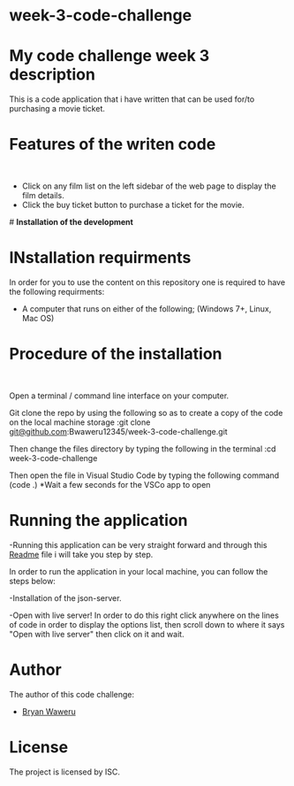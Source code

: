 # week-3-code-challenge


# My code challenge week 3 description

​This is a code application that i have written that can be used for/to purchasing a movie ticket.

# Features of the writen code
​

- Click on any film list on the left sidebar of the web page to display the film details.
- Click the buy ticket button to purchase a ticket for the movie.

​# <b>Installation of the development</b>

# INstallation requirments

​In order for you to use the content on this repository one is required to have the following requirments:​

- A computer that runs on either of the following; 
(Windows 7+, Linux, Mac OS)

# Procedure of the installation 
​

Open a terminal / command line interface on your computer.

Git clone the repo by using the following so as to create a copy of the code on the local machine storage :​git clone git@github.com:Bwaweru12345/week-3-code-challenge.git

Then change the files directory by typing the following in the terminal :cd week-3-code-challenge

Then open the file in Visual Studio Code by typing the following command (code .) 
*Wait a few seconds for the VSCo app to open​

# Running the application

-Running this application can be very straight forward and through this [Readme](https://github.com/Bwaweru12345/week-1-Code-challange/blob/main/README.md) file i will take you step by step.

In order to run the application in your local machine, you can follow the steps below:

-Installation of the json-server.

-Open with live server! In order to do this right click anywhere on the lines of code in order to display the options list, then scroll down to where it says "Open with live server" then click on it and wait.

# Author

The author of this code challenge:
- [Bryan Waweru](https://github.com/Bwaweru12345)


# License

The project is licensed by ISC.
